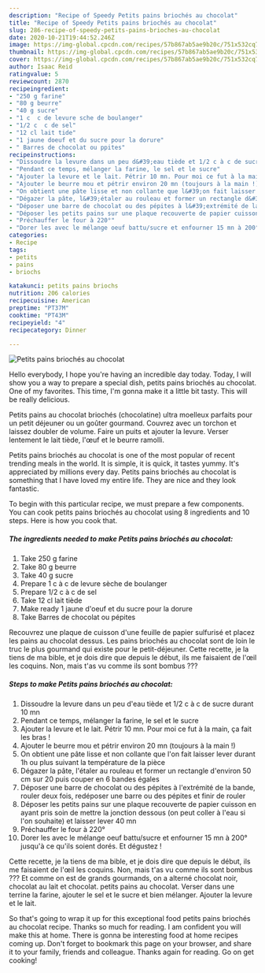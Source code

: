 ```yaml
---
description: "Recipe of Speedy Petits pains briochés au chocolat"
title: "Recipe of Speedy Petits pains briochés au chocolat"
slug: 286-recipe-of-speedy-petits-pains-brioches-au-chocolat
date: 2020-10-21T19:44:52.246Z
image: https://img-global.cpcdn.com/recipes/57b867ab5ae9b20c/751x532cq70/petits-pains-brioches-au-chocolat-photo-principale-de-la-recette.jpg
thumbnail: https://img-global.cpcdn.com/recipes/57b867ab5ae9b20c/751x532cq70/petits-pains-brioches-au-chocolat-photo-principale-de-la-recette.jpg
cover: https://img-global.cpcdn.com/recipes/57b867ab5ae9b20c/751x532cq70/petits-pains-brioches-au-chocolat-photo-principale-de-la-recette.jpg
author: Isaac Reid
ratingvalue: 5
reviewcount: 2870
recipeingredient:
- "250 g farine"
- "80 g beurre"
- "40 g sucre"
- "1 c  c de levure sche de boulanger"
- "1/2 c  c de sel"
- "12 cl lait tide"
- "1 jaune doeuf et du sucre pour la dorure"
- " Barres de chocolat ou ppites"
recipeinstructions:
- "Dissoudre la levure dans un peu d&#39;eau tiède et 1/2 c à c de sucre durant 10 mn"
- "Pendant ce temps, mélanger la farine, le sel et le sucre"
- "Ajouter la levure et le lait. Pétrir 10 mn. Pour moi ce fut à la main, ça fait les bras !"
- "Ajouter le beurre mou et pétrir environ 20 mn (toujours à la main !)"
- "On obtient une pâte lisse et non collante que l&#39;on fait laisser lever durant 1h ou plus suivant la température de la pièce"
- "Dégazer la pâte, l&#39;étaler au rouleau et former un rectangle d&#39;environ 50 cm sur 20 puis couper en 6 bandes égales"
- "Déposer une barre de chocolat ou des pépites à l&#39;extrémité de la bande, rouler deux fois, redéposer une barre ou des pépites et finir de rouler"
- "Déposer les petits pains sur une plaque recouverte de papier cuisson en ayant pris soin de mettre la jonction dessous (on peut coller à l&#39;eau si l&#39;on souhaite) et laisser lever 40 mn"
- "Préchauffer le four à 220°"
- "Dorer les avec le mélange oeuf battu/sucre et enfourner 15 mn à 200° jusqu&#39;à ce qu&#39;ils soient dorés. Et dégustez !"
categories:
- Recipe
tags:
- petits
- pains
- briochs

katakunci: petits pains briochs 
nutrition: 206 calories
recipecuisine: American
preptime: "PT37M"
cooktime: "PT43M"
recipeyield: "4"
recipecategory: Dinner

---
```



![Petits pains briochés au chocolat](https://img-global.cpcdn.com/recipes/57b867ab5ae9b20c/751x532cq70/petits-pains-brioches-au-chocolat-photo-principale-de-la-recette.jpg)

Hello everybody, I hope you're having an incredible day today. Today, I will show you a way to prepare a special dish, petits pains briochés au chocolat. One of my favorites. This time, I'm gonna make it a little bit tasty. This will be really delicious.

Petits pains au chocolat briochés (chocolatine) ultra moelleux parfaits pour un petit déjeuner ou un goûter gourmand. Couvrez avec un torchon et laissez doubler de volume. Faire un puits et ajouter la levure. Verser lentement le lait tiède, l&#39;œuf et le beurre ramolli.

Petits pains briochés au chocolat is one of the most popular of recent trending meals in the world. It is simple, it is quick, it tastes yummy. It's appreciated by millions every day. Petits pains briochés au chocolat is something that I have loved my entire life. They are nice and they look fantastic.


To begin with this particular recipe, we must prepare a few components. You can cook petits pains briochés au chocolat using 8 ingredients and 10 steps. Here is how you cook that.

<!--inarticleads1-->

##### The ingredients needed to make Petits pains briochés au chocolat:

1. Take 250 g farine
1. Take 80 g beurre
1. Take 40 g sucre
1. Prepare 1 c à c de levure sèche de boulanger
1. Prepare 1/2 c à c de sel
1. Take 12 cl lait tiède
1. Make ready 1 jaune d&#39;oeuf et du sucre pour la dorure
1. Take  Barres de chocolat ou pépites


Recouvrez une plaque de cuisson d&#39;une feuille de papier sulfurisé et placez les pains au chocolat dessus. Les pains briochés au chocolat sont de loin le truc le plus gourmand qui existe pour le petit-déjeuner. Cette recette, je la tiens de ma bible, et je dois dire que depuis le début, ils me faisaient de l&#39;œil les coquins. Non, mais t&#39;as vu comme ils sont bombus ??? 

<!--inarticleads2-->

##### Steps to make Petits pains briochés au chocolat:

1. Dissoudre la levure dans un peu d&#39;eau tiède et 1/2 c à c de sucre durant 10 mn
1. Pendant ce temps, mélanger la farine, le sel et le sucre
1. Ajouter la levure et le lait. Pétrir 10 mn. Pour moi ce fut à la main, ça fait les bras !
1. Ajouter le beurre mou et pétrir environ 20 mn (toujours à la main !)
1. On obtient une pâte lisse et non collante que l&#39;on fait laisser lever durant 1h ou plus suivant la température de la pièce
1. Dégazer la pâte, l&#39;étaler au rouleau et former un rectangle d&#39;environ 50 cm sur 20 puis couper en 6 bandes égales
1. Déposer une barre de chocolat ou des pépites à l&#39;extrémité de la bande, rouler deux fois, redéposer une barre ou des pépites et finir de rouler
1. Déposer les petits pains sur une plaque recouverte de papier cuisson en ayant pris soin de mettre la jonction dessous (on peut coller à l&#39;eau si l&#39;on souhaite) et laisser lever 40 mn
1. Préchauffer le four à 220°
1. Dorer les avec le mélange oeuf battu/sucre et enfourner 15 mn à 200° jusqu&#39;à ce qu&#39;ils soient dorés. Et dégustez !


Cette recette, je la tiens de ma bible, et je dois dire que depuis le début, ils me faisaient de l&#39;œil les coquins. Non, mais t&#39;as vu comme ils sont bombus ??? Et comme on est de grands gourmands, on a alterné chocolat noir, chocolat au lait et chocolat. petits pains au chocolat. Verser dans une terrine la farine, ajouter le sel et le sucre et bien mélanger. Ajouter la levure et le lait. 

So that's going to wrap it up for this exceptional food petits pains briochés au chocolat recipe. Thanks so much for reading. I am confident you will make this at home. There is gonna be interesting food at home recipes coming up. Don't forget to bookmark this page on your browser, and share it to your family, friends and colleague. Thanks again for reading. Go on get cooking!

